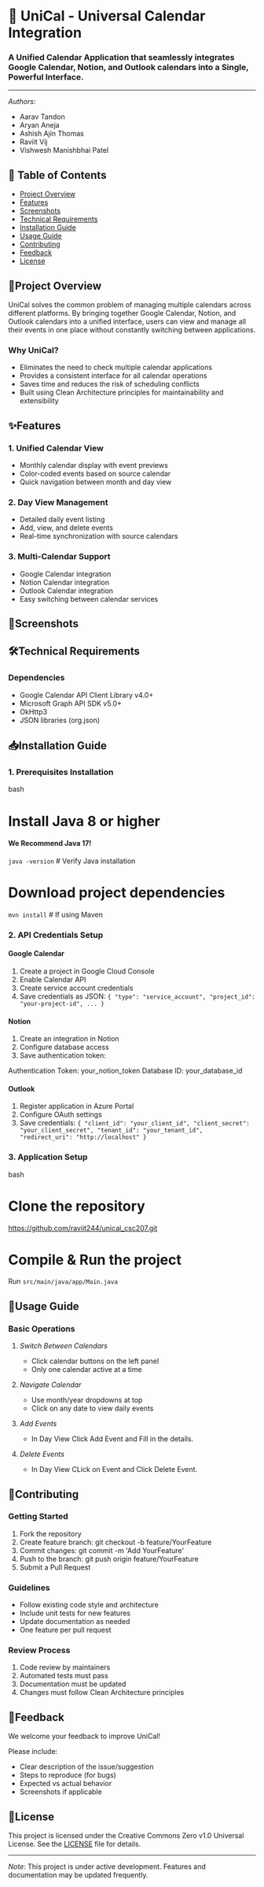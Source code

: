 # 📅 UniCal - Universal Calendar Integration

### A Unified Calendar Application that seamlessly integrates Google Calendar, Notion, and Outlook calendars into a Single, Powerful Interface.

---
*Authors:*
- Aarav Tandon
- Aryan Aneja
- Ashish Ajin Thomas
- Raviit Vij
- Vishwesh Manishbhai Patel

## 📑 Table of Contents
- [Project Overview](#project-overview)
- [Features](#features)
- [Screenshots](#screenshots)
- [Technical Requirements](#technical-requirements)
- [Installation Guide](#installation-guide)
- [Usage Guide](#usage-guide)
- [Contributing](#contributing)
- [Feedback](#feedback)
- [License](#license)

## 🎯Project Overview
UniCal solves the common problem of managing multiple calendars across different platforms. By bringing together Google Calendar, Notion, and Outlook calendars into a unified interface, users can view and manage all their events in one place without constantly switching between applications.

### Why UniCal?
- Eliminates the need to check multiple calendar applications
- Provides a consistent interface for all calendar operations
- Saves time and reduces the risk of scheduling conflicts
- Built using Clean Architecture principles for maintainability and extensibility

## ✨Features

### 1. Unified Calendar View
- Monthly calendar display with event previews
- Color-coded events based on source calendar
- Quick navigation between month and day view

### 2. Day View Management
- Detailed daily event listing
- Add, view, and delete events
- Real-time synchronization with source calendars

### 3. Multi-Calendar Support
- Google Calendar integration
- Notion Calendar integration
- Outlook Calendar integration
- Easy switching between calendar services

## 📸Screenshots

[//]: # ([Note: Add screenshots here showing:)

[//]: # (1. Monthly calendar view)

[//]: # (2. Daily event view)

[//]: # (3. Add event interface)

[//]: # (4. Calendar selection interface])

## 🛠Technical Requirements

### Dependencies
- Google Calendar API Client Library v4.0+
- Microsoft Graph API SDK v5.0+
- OkHttp3
- JSON libraries (org.json)

## 📥Installation Guide

### 1. Prerequisites Installation
bash
# Install Java 8 or higher
#### We Recommend Java 17!
`java -version`  # Verify Java installation

# Download project dependencies
`mvn install`    # If using Maven


### 2. API Credentials Setup

#### Google Calendar
1. Create a project in Google Cloud Console
2. Enable Calendar API
3. Create service account credentials
4. Save credentials as JSON:
   `{
   "type": "service_account",
   "project_id": "your-project-id",
   ...
   }`


#### Notion
1. Create an integration in Notion
2. Configure database access
3. Save authentication token:

Authentication Token: your_notion_token
Database ID: your_database_id


#### Outlook
1. Register application in Azure Portal
2. Configure OAuth settings
3. Save credentials:
   `{
   "client_id": "your_client_id",
   "client_secret": "your_client_secret",
   "tenant_id": "your_tenant_id",
   "redirect_uri": "http://localhost"
   }`


### 3. Application Setup
bash
# Clone the repository
https://github.com/raviit244/unical_csc207.git

# Compile & Run the project
Run `src/main/java/app/Main.java`


## 📖Usage Guide

### Basic Operations
1. *Switch Between Calendars*
    - Click calendar buttons on the left panel
    - Only one calendar active at a time

2. *Navigate Calendar*
    - Use month/year dropdowns at top
    - Click on any date to view daily events

3. *Add Events*
   - In Day View Click Add Event and Fill in the details.

4. *Delete Events*
   - In Day View CLick on Event and Click Delete Event.

## 🤝Contributing

### Getting Started
1. Fork the repository
2. Create feature branch: git checkout -b feature/YourFeature
3. Commit changes: git commit -m 'Add YourFeature'
4. Push to the branch: git push origin feature/YourFeature
5. Submit a Pull Request

### Guidelines
- Follow existing code style and architecture
- Include unit tests for new features
- Update documentation as needed
- One feature per pull request

### Review Process
1. Code review by maintainers
2. Automated tests must pass
3. Documentation must be updated
4. Changes must follow Clean Architecture principles

## 💭Feedback

We welcome your feedback to improve UniCal!

Please include:
- Clear description of the issue/suggestion
- Steps to reproduce (for bugs)
- Expected vs actual behavior
- Screenshots if applicable

## 📄License

This project is licensed under the Creative Commons Zero v1.0 Universal License. See the [LICENSE](LICENSE) file for details.

---

*Note*: This project is under active development. Features and documentation may be updated frequently.
